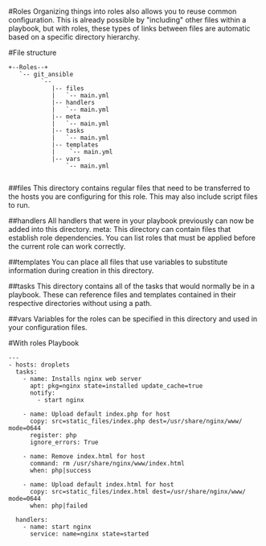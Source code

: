 ###
#Roles
Organizing things into roles also allows you to reuse common configuration.
This is already possible by "including" other files within a playbook, but with roles,
these types of links between files are automatic based on a specific directory hierarchy.

#File structure
```
+--Roles--+
   `-- git_ansible
         `--
            |-- files
            |   `-- main.yml
            |-- handlers
            |   `-- main.yml
            |-- meta
            |   `-- main.yml
            |-- tasks
            |   `-- main.yml
            |-- templates
            |    `-- main.yml
            |-- vars
                `-- main.yml
            
```
##files
This directory contains regular files that need to be transferred to the hosts you are configuring for this role. This may also include script files to run.

##handlers
All handlers that were in your playbook previously can now be added into this directory.
meta: This directory can contain files that establish role dependencies. You can list roles that must be applied before the current role can work correctly.

##templates
You can place all files that use variables to substitute information during creation in this directory.

##tasks
This directory contains all of the tasks that would normally be in a playbook. These can reference files and templates contained in their respective directories without using a path.

##vars
Variables for the roles can be specified in this directory and used in your configuration files.

#With roles Playbook
```
---
- hosts: droplets
  tasks:
    - name: Installs nginx web server
      apt: pkg=nginx state=installed update_cache=true
      notify:
        - start nginx

    - name: Upload default index.php for host
      copy: src=static_files/index.php dest=/usr/share/nginx/www/ mode=0644
      register: php
      ignore_errors: True

    - name: Remove index.html for host
      command: rm /usr/share/nginx/www/index.html
      when: php|success

    - name: Upload default index.html for host
      copy: src=static_files/index.html dest=/usr/share/nginx/www/ mode=0644
      when: php|failed

  handlers:
    - name: start nginx
      service: name=nginx state=started
```
